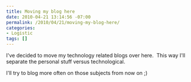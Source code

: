```yaml
---
title: Moving my blog here
date: 2010-04-21 13:14:56 -07:00
permalink: /2010/04/21/moving-my-blog-here/
categories:
- Logistic
tags: []
---
```

<p>I've decided to move my technology related blogs over here.&#160; This way I'll separate the personal stuff versus technological.</p>  <p>I'll try to blog more often on those subjects from now on ;)</p>